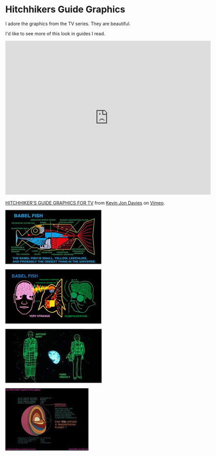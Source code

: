 # Hitchhikers Guide Graphics

I adore the graphics from the TV series. They are beautiful.

I'd like to see more of this look in guides I read.

<iframe src="https://player.vimeo.com/video/80825962?h=414892ebcd" width="640" height="480" frameborder="0" allow="autoplay; fullscreen; picture-in-picture" allowfullscreen></iframe>
<p><a href="https://vimeo.com/80825962">HITCHHIKER&#039;S GUIDE GRAPHICS FOR TV</a> from <a href="https://vimeo.com/kjond42">Kevin Jon Davies</a> on <a href="https://vimeo.com">Vimeo</a>.</p>

![](../assets/babel-fish.png)

![](../assets/babel-fish-2.png)

![](../assets/arthur-dent-ford-prefect.png)

![](../assets/magrathea.png)
